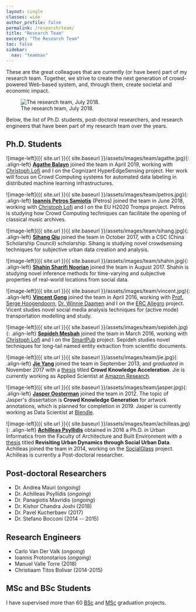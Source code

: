 ```yaml
---
layout: single
classes: wide
author_profile: false
permalink: /research/team/
title: "Research Team"
excerpt: "The Research Team"
toc: false
sidebar:
  nav: "teamnav"
---
```


These are the great colleagues that are currently (or have been) part of my research team. Together, we strive to create the next generation of crowd-powered Web-based system, and, through them, create societal and economic impact.

<figure class="align-center">
  <img src="{{ site.url }}{{ site.baseurl }}/assets/images/team/team2018.jpg" alt="The research team, July 2018.">
  <figcaption>The research team, July 2018.</figcaption>
</figure> 

Below, the list of Ph.D. students, post-doctoral researchers, and research engineers that have been part of my research team over the years. 

## Ph.D. Students


![image-left]({{ site.url }}{{ site.baseurl }}/assets/images/team/agathe.jpg){: .align-left} [**Agathe Balayn**](https://www.tudelft.nl/ewi/over-de-faculteit/afdelingen/software-technology/web-information-systems/people/agathe-balayn/) joined the team in April 2019, working with [Christoph Lofi](http://www.wis.ewi.tudelft.nl/lofi/) and I on the Cognizant HyperEdgeSensing project. Her work will focus on Crowd Computing systems for automated data labeling in distributed machine learning infrastructures.

![image-left]({{ site.url }}{{ site.baseurl }}/assets/images/team/petros.jpg){: .align-left} [**Ioannis Petros Samiotis**](https://www.tudelft.nl/ewi/over-de-faculteit/afdelingen/software-technology/web-information-systems/people/ioannis-petros-samiotis/) (Petros) joined the team in June 2018, working with [Christoph Lofi](http://www.wis.ewi.tudelft.nl/lofi/) and I on the EU H2020 Trompa project. Petros is studying how Crowd Computing techniques can facilitate the opening of classical music archives.

![image-left]({{ site.url }}{{ site.baseurl }}/assets/images/team/sihang.jpg){: .align-left} [**Sihang Qiu**](https://www.tudelft.nl/ewi/over-de-faculteit/afdelingen/software-technology/web-information-systems/people/sihang-qiu/) joined the team in October 2017, with a CSC (China Scholarship Council) scholarship. Sihang is studying novel crowdsensing techniques for subjective urban data creation and analysis.

![image-left]({{ site.url }}{{ site.baseurl }}/assets/images/team/shahin.jpg){: .align-left} [**Shahin Sharifi Noorian**](https://www.tudelft.nl/ewi/over-de-faculteit/afdelingen/software-technology/web-information-systems/people/shahin-sharifi/) joined the team in August 2017. Shahin is studying novel inference methods for time-varying and subjective properties of real-world locations from social data.

![image-left]({{ site.url }}{{ site.baseurl }}/assets/images/team/vincent.jpg){: .align-left} [**Vincent Gong**](https://www.tudelft.nl/ewi/over-de-faculteit/afdelingen/software-technology/web-information-systems/people/vincent-gong/) joined the team in April 2016, working with [Prof. Serge Hoogendoorn](http://www.wis.ewi.tudelft.nl/lofi/), [Dr. Winnie Daamen](https://www.tudelft.nl/en/ceg/about-faculty/departments/transport-planning/staff/personal-pages/daamen-w/) and I on the [ERC Allegro](http://www.allegro-erc.nl) project. Vicent studies novel social media analysis techniques for (active mode) transportation modelling and study.

![image-left]({{ site.url }}{{ site.baseurl }}/assets/images/team/sepideh.jpg){: .align-left} [**Sepideh Mesbah**](https://www.tudelft.nl/ewi/over-de-faculteit/afdelingen/software-technology/web-information-systems/people/sepideh-mesbah/) joined the team in March 2016, working with [Christoph Lofi](http://www.wis.ewi.tudelft.nl/lofi/) and I on the [SmartPub](https://github.com/WISDelft/SmartPub) project. Sepideh studies novel techniques for long-tail named entity extraction from scientific documents.
 
![image-left]({{ site.url }}{{ site.baseurl }}/assets/images/team/jie.jpg){: .align-left} [**Jie Yang**](https://yangjiera.github.io) joined the team in September 2013, and _graduated_ in November 2017 with a [thesis](https://repository.tudelft.nl/islandora/object/uuid:ed22a51a-3469-4699-836d-19322b9537c9?collection=research) titled **Crowd Knowledge Acceleration**. Jie is currently working as Applied Scientist at [Amazon Research](https://www.aboutamazon.com/research). 

![image-left]({{ site.url }}{{ site.baseurl }}/assets/images/team/jasper.jpg){: .align-left} [**Jasper Oosterman**](https://www.tudelft.nl/ewi/over-de-faculteit/afdelingen/software-technology/web-information-systems/people/jasper-oosterman/) joined the team in 2012. The topic of Jasper's dissertation is **Crowd Knowledge Generation** for artwork annotations, which is planned for completion in 2019. Jasper is currently working as Data Scientist at [Blendle](https://blendle.com).

![image-left]({{ site.url }}{{ site.baseurl }}/assets/images/team/achilleas.jpg){: .align-left} [**Achilleas Psyllidis**](https://www.tudelft.nl/ewi/over-de-faculteit/afdelingen/software-technology/web-information-systems/people/achilleas-psyllidis/) obtained in 2016 a Ph.D. in Urban Informatics from the Faculty of Architecture and Built Environment with a [thesis](https://repository.tudelft.nl/islandora/object/uuid%3A5f59d2b3-dc83-488b-9617-a44a40f24263) titled **Revisiting Urban Dynamics through Social Urban Data**. Achilleas joined the team in 2014, working on the [SocialGlass](http://social-glass.tudelft.nl) project. Achilleas is currently a Post-doctoral researcher. 

## Post-doctoral Researchers
- Dr. Andrea Mauri (_ongoing_)
- Dr. Achilleas Psyllidis (_ongoing_)
- Dr. Panagiotis Mavridis (_ongoing_)
- Dr. Kishor Chandra Joshi (2018)
- Dr. Pavel Kucherbaev (2017)
- Dr. Stefano Bocconi (2014 -- 2015)

## Research Engineers
- Carlo Van Der Valk (_ongoing_)
- Ioannis Protonotarios (_ongoing_)
- Manuel Valle Torre (2018)
- Christiaam Titos Bolivar (2014-2015)

## MSc and BSc Students

I have supervised more than 60 [BSc](/education/#supervised-bachelor-students) and [MSc](/education/#supervised-master-students) graduation projects. 
